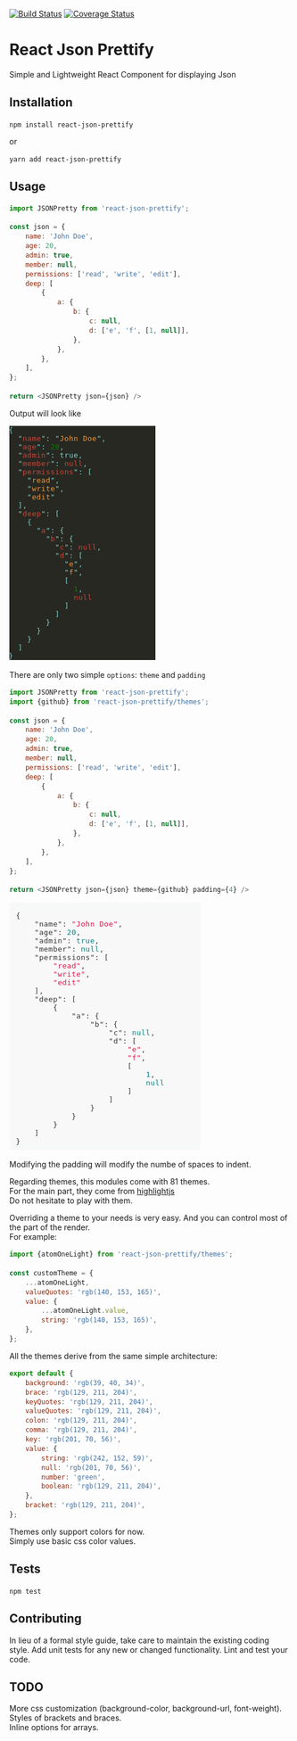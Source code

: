 [![Build Status](https://travis-ci.org/GuillaumeCisco/react-json-prettify.svg?branch=master)](https://travis-ci.org/GuillaumeCisco/react-json-prettify)
[![Coverage Status](https://coveralls.io/repos/github/GuillaumeCisco/react-json-prettify/badge.svg?branch=master)](https://coveralls.io/github/GuillaumeCisco/react-json-prettify?branch=master)

React Json Prettify
=========

Simple and Lightweight React Component for displaying Json

## Installation

  `npm install react-json-prettify`
  
  or
  
  `yarn add react-json-prettify`

## Usage

```javascript
import JSONPretty from 'react-json-prettify';

const json = {
    name: 'John Doe',
    age: 20,
    admin: true,
    member: null,
    permissions: ['read', 'write', 'edit'],
    deep: [
        {
            a: {
                b: {
                    c: null,
                    d: ['e', 'f', [1, null]],
                },
            },
        },
    ],
};
    
return <JSONPretty json={json} />
```
  
  
  Output will look like
  
  ![](assets/demo.png)


There are only two simple `options`: `theme` and `padding`

```javascript
import JSONPretty from 'react-json-prettify';
import {github} from 'react-json-prettify/themes';

const json = {
    name: 'John Doe',
    age: 20,
    admin: true,
    member: null,
    permissions: ['read', 'write', 'edit'],
    deep: [
        {
            a: {
                b: {
                    c: null,
                    d: ['e', 'f', [1, null]],
                },
            },
        },
    ],
};
    
return <JSONPretty json={json} theme={github} padding={4} />
```

  ![](assets/demo2.png)

Modifying the padding will modify the numbe of spaces to indent.

Regarding themes, this modules come with 81 themes.  
For the main part, they come from [highlightjs](https://highlightjs.org/static/demo/)  
Do not hesitate to play with them.

Overriding a theme to your needs is very easy. And you can control most of the part of the render.  
For example:

```javascript
import {atomOneLight} from 'react-json-prettify/themes';

const customTheme = {
    ...atomOneLight,
    valueQuotes: 'rgb(140, 153, 165)',
    value: {
        ...atomOneLight.value,
        string: 'rgb(140, 153, 165)',
    },
};
```

All the themes derive from the same simple architecture:

```javascript
export default {
    background: 'rgb(39, 40, 34)',
    brace: 'rgb(129, 211, 204)',
    keyQuotes: 'rgb(129, 211, 204)',
    valueQuotes: 'rgb(129, 211, 204)',
    colon: 'rgb(129, 211, 204)',
    comma: 'rgb(129, 211, 204)',
    key: 'rgb(201, 70, 56)',
    value: {
        string: 'rgb(242, 152, 59)',
        null: 'rgb(201, 70, 56)',
        number: 'green',
        boolean: 'rgb(129, 211, 204)',
    },
    bracket: 'rgb(129, 211, 204)',
};

```

Themes only support colors for now.  
Simply use basic css color values. 

## Tests

  `npm test`

## Contributing

In lieu of a formal style guide, take care to maintain the existing coding style. Add unit tests for any new or changed functionality. Lint and test your code.

## TODO

More css customization (background-color, background-url, font-weight).  
Styles of brackets and braces.  
Inline options for arrays.